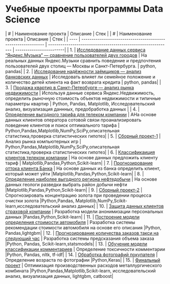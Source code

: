 # Учебные проекты программы Data Science
| # | Наименование проекта                          | Описание | Стек |
| # | Наименование проекта | Описание | Стек |
| ---- | ------------------------------------------------------------ | ------------------------------------------------------------ | ------------------------|
| 1. | [Исследование данных сервиса “Яндекс.Музыка” — сравнение пользователей двух городов](https://github.com/veretnovaekaterina/Yandex-Practicum-Projects/blob/main/Project1/Project1.ipynb) | На реальных данных Яндекс.Музыки сравнить поведение и предпочтения пользователей двух столиц — Москвы и Санкт-Петербурга. | python, pandas|
| 2. | [Исследование надёжности заёмщиков — анализ банковских данных](https://github.com/veretnovaekaterina/Yandex-Practicum-Projects/blob/main/Project2/Project2.ipynb) | Исследовать влияет ли семейное положение и количество детей клиента на факт возврата кредита | python, pandas|
| 3. | [Продажа квартир в Санкт-Петербурге — анализ рынка недвижимости](https://github.com/veretnovaekaterina/Yandex-Practicum-Projects/blob/main/Project3/Project3.ipynb) | Используя данные сервиса Яндекс.Недвижимость, определить рыночную стоимость объектов недвижимости и типичные параметры квартир | Python, Pandas, Matplotlib, Исследовательский анализ, визуализация даннных, предобработка данных |
| 4. | [Определение выгодного тарифа для телеком компании](https://github.com/veretnovaekaterina/Yandex-Practicum-Projects/blob/main/Project4/Project4.ipynb) | АНа основе данных клиентов оператора сотовой связи проанализировать поведение клиентов и поиск оптимального тарифа | Python,Pandas,Matplotlib,NumPy,SciPy,описательная статистика,проверка статистических гипотез|
| 5. | [Сборный проект-1](https://github.com/veretnovaekaterina/Yandex-Practicum-Projects/blob/main/Project5/Project5.ipynb) | Анализ рынка компьютерных игр | Python,Pandas,Matplotlib,NumPy,SciPy,описательная статистика,проверка статистических гипотез|
| 6. | [Классификаиция клиентов телеком компании](https://github.com/veretnovaekaterina/Yandex-Practicum-Projects/blob/main/Project6/Project6.ipynb) | На основе данных предложить клиенту тариф | Matplotlib,Pandas,Python,Scikit-learn|
| 7. | [Прогнозирование оттока клиента Банка](https://github.com/veretnovaekaterina/Yandex-Practicum-Projects/blob/main/Project7/Project7.ipynb) | На основе данных из банка определить клиент, который может уйти |Matplotlib,Pandas,Python,Scikit-learn|
| 8. | [Определение наиболее выгодного региона нефтедобычи](https://github.com/veretnovaekaterina/Yandex-Practicum-Projects/blob/main/Project8/Project8.ipynb) | На основе данных геологи разведки выбрать район добычи нефти |Matplotlib,Pandas,Python,Scikit-learn|
| 9. | [Сборный проект-2](https://github.com/veretnovaekaterina/Yandex-Practicum-Projects/blob/main/Project9/Project9.ipynb) | Спрогнозировать концентрацию золота при проведении процесса очистки золота |Python,Pandas, Matplotlib,NumPy,Scikit-learn,исследовательский анализ данных|
| 10. | [Защита данных клиентов страховой компании](https://github.com/veretnovaekaterina/Yandex-Practicum-Projects/blob/main/Project10/Project10.ipynb) | Разработка модели анонимизации персональных данных |Pandas,Python,Scikit-learn|
| 11. | [Построение модели определения стоимости автомобиля](https://github.com/veretnovaekaterina/Yandex-Practicum-Projects/blob/main/Project%2011/Project11.ipynb) | Разработка системы рекомендации стоимости автомобиля на основе его описания |Python, Pandas,lightgbm|
| 12. | [Прогнозирование количества заказов такси на следующий час](https://freelance.habr.com/projects/187526) | Разработка системы предсказания объема заказа |Python, Pandas, Scikit-learn,statsmodels|
| 13. | [Обучение модели классификации комментариев](https://freelance.habr.com/projects/187526) | Определение токсичности комментарии |Python, Pandas, nltk, tf-idf|
| 14. | [Обработка фотографий покупателя](https://freelance.habr.com/projects/187526) | Определение возраста по фотографии |Python,Keras|
| 15. | [Финальный проект](https://github.com/veretnovaekaterina/Yandex-Practicum-Projects/blob/main/Project15/Project%2015.ipynb) | Оптимизация производственных расходов металлургического комбината |Python,Pandas,Matplotlib,Scikit-learn, исследовательский анализ, визуализация данных, lightgbm, catboost|
